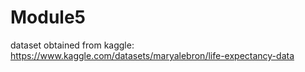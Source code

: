 # Module5

dataset obtained from kaggle: https://www.kaggle.com/datasets/maryalebron/life-expectancy-data
